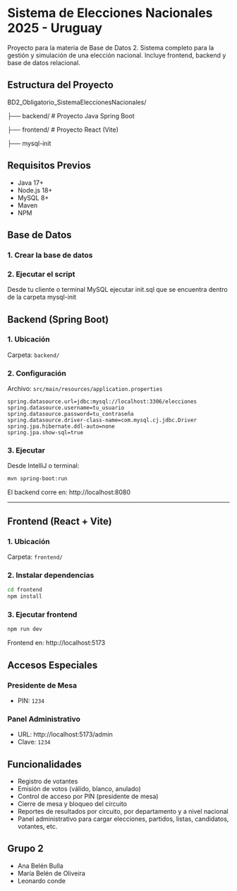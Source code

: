 
# Sistema de Elecciones Nacionales 2025 - Uruguay

Proyecto para la materia de Base de Datos 2.
Sistema completo para la gestión y simulación de una elección nacional. Incluye frontend, backend y base de datos relacional.

## Estructura del Proyecto

BD2\_Obligatorio\_SistemaEleccionesNacionales/

├── backend/               # Proyecto Java Spring Boot

├── frontend/              # Proyecto React (Vite)

├── mysql-init


## Requisitos Previos

- Java 17+
- Node.js 18+
- MySQL 8+
- Maven
- NPM

## Base de Datos

### 1. Crear la base de datos

### 2. Ejecutar el script

Desde tu cliente o terminal MySQL ejecutar init.sql que se encuentra dentro de la carpeta mysql-init

## Backend (Spring Boot)

### 1. Ubicación

Carpeta: `backend/`

### 2. Configuración

Archivo: `src/main/resources/application.properties`

```properties
spring.datasource.url=jdbc:mysql://localhost:3306/elecciones
spring.datasource.username=tu_usuario
spring.datasource.password=tu_contraseña
spring.datasource.driver-class-name=com.mysql.cj.jdbc.Driver
spring.jpa.hibernate.ddl-auto=none
spring.jpa.show-sql=true
```

### 3. Ejecutar

Desde IntelliJ o terminal:

```bash
mvn spring-boot:run
```

El backend corre en: http://localhost:8080

---

## Frontend (React + Vite)

### 1. Ubicación

Carpeta: `frontend/`

### 2. Instalar dependencias

```bash
cd frontend
npm install
```

### 3. Ejecutar frontend

```bash
npm run dev
```

Frontend en: http://localhost:5173


## Accesos Especiales

### Presidente de Mesa

* PIN: `1234`

### Panel Administrativo

* URL: http://localhost:5173/admin
* Clave: `1234`

## Funcionalidades

* Registro de votantes
* Emisión de votos (válido, blanco, anulado)
* Control de acceso por PIN (presidente de mesa)
* Cierre de mesa y bloqueo del circuito
* Reportes de resultados por circuito, por departamento y a nivel nacional
* Panel administrativo para cargar elecciones, partidos, listas, candidatos, votantes, etc.



## Grupo 2
* Ana Belén Bulla
* María Belén de Oliveira
* Leonardo conde
